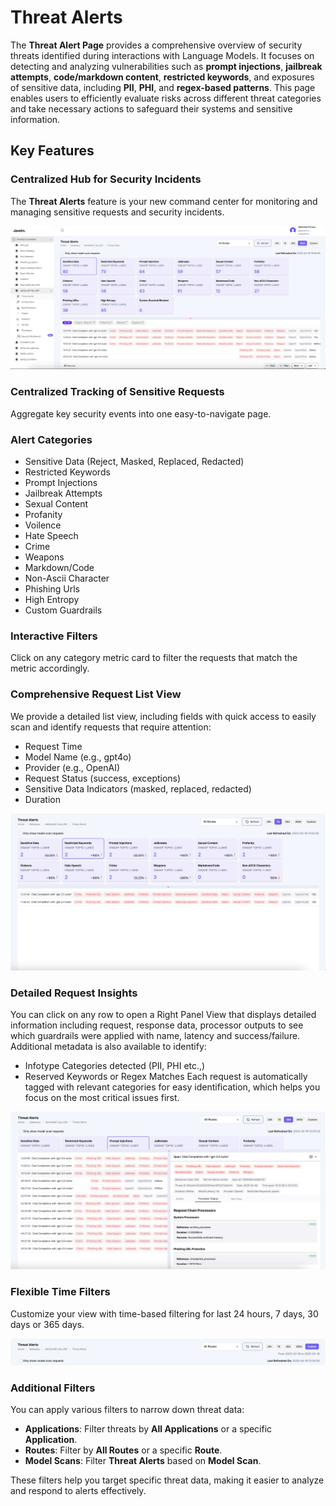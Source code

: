 # Threat Alerts
The **Threat Alert Page** provides a comprehensive overview of security threats identified during interactions with Language Models. It focuses on detecting and analyzing vulnerabilities such as **prompt injections**, **jailbreak attempts**, **code/markdown content**, **restricted keywords**, and exposures of sensitive data, including **PII**, **PHI**, and **regex-based patterns**. This page enables users to efficiently evaluate risks across different threat categories and take necessary actions to safeguard their systems and sensitive information.

## Key Features
### Centralized Hub for Security Incidents 
The **Threat Alerts** feature is your new command center for monitoring and managing sensitive 
requests and security incidents.

![Threat Alert Overview Image](../../../static/img/threat-alerts/overview.png)

### Centralized Tracking of Sensitive Requests 
Aggregate key security events into one easy-to-navigate page.

### Alert Categories 
- Sensitive Data (Reject, Masked, Replaced, Redacted)
- Restricted Keywords 
- Prompt Injections 
- Jailbreak Attempts
- Sexual Content
- Profanity
- Voilence
- Hate Speech
- Crime
- Weapons
- Markdown/Code
- Non-Ascii Character
- Phishing Urls
- High Entropy
- Custom Guardrails 

### Interactive Filters 
Click on any category metric card to filter the requests that match the metric accordingly.

### Comprehensive Request List View
We provide a detailed list view, including fields with quick access to easily scan and identify 
requests that require attention:
- Request Time 
- Model Name (e.g., gpt4o) 
- Provider (e.g., OpenAI) 
- Request Status (success, exceptions) 
- Sensitive Data Indicators (masked, replaced, redacted) 
- Duration 
 
 ![Threat Alert Request List Image](../../../static/img/threat-alerts/request-list.png)
 
### Detailed Request Insights 
You can click on any row to open a Right Panel View that displays detailed information including 
request, response data, processor outputs to see which guardrails were applied with name, 
latency and success/failure. Additional metadata is also available to identify: 
- Infotype Categories detected (PII, PHI etc.,) 
- Reserved Keywords or Regex Matches 
Each request is automatically tagged with relevant categories for easy identification, which 
helps you focus on the most critical issues first.

![Threat Alert Processor Output Image](../../../static/img/threat-alerts/processor-output.png)

### Flexible Time Filters
Customize your view with time-based filtering for last 24 hours, 7 days, 30 days or 365 days.

![Threat Alert Time Filter Image](../../../static/img/threat-alerts/time-filter.png)

### Additional Filters
You can apply various filters to narrow down threat data:

- **Applications**: Filter threats by **All Applications** or a specific **Application**.
- **Routes**: Filter by **All Routes** or a specific **Route**.
- **Model Scans**: Filter **Threat Alerts** based on **Model Scan**.

These filters help you target specific threat data, making it easier to analyze and respond to alerts effectively.

 